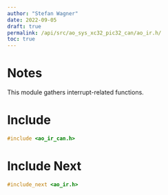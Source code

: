 ```yaml
---
author: "Stefan Wagner"
date: 2022-09-05
draft: true
permalink: /api/src/ao_sys_xc32_pic32_can/ao_ir.h/
toc: true
---
```


# Notes

This module gathers interrupt-related functions.

# Include

```c
#include <ao_ir_can.h>
```

# Include Next

```c
#include_next <ao_ir.h>
```
